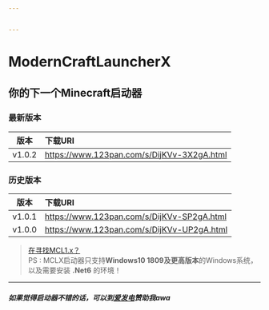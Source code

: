 ```yaml
---


---
```


<h1 id="moderncraftlauncherx"><span class="prefix"></span><span class="content">ModernCraftLauncherX</span><span class="suffix"></span></h1>
<h2 id="你的下一个minecraft启动器"><span class="prefix"></span><span class="content">你的下一个Minecraft启动器</span><span class="suffix"></span></h2>
<h3 id="最新版本"><span class="prefix"></span><span class="content">最新版本</span><span class="suffix"></span></h3>

<table>
<thead>
<tr>
<th align="center">版本</th>
<th align="left">下载URI</th>
</tr>
</thead>
<tbody>
<tr>
<td align="center">v1.0.2</td>
<td align="left"><a href="https://www.123pan.com/s/DijKVv-3X2gA.html">https://www.123pan.com/s/DijKVv-3X2gA.html</a></td>
</tr>
</tbody>
</table><h3 id="历史版本"><span class="prefix"></span><span class="content">历史版本</span><span class="suffix"></span></h3>

<table>
<thead>
<tr>
<th align="center">版本</th>
<th align="left">下载URI</th>
</tr>
</thead>
<tbody>
<tr>
<td align="center">v1.0.1</td>
<td align="left"><a href="https://www.123pan.com/s/DijKVv-SP2gA.html">https://www.123pan.com/s/DijKVv-SP2gA.html</a></td>
</tr>
<tr>
<td align="center">v1.0.0</td>
<td align="left"><a href="https://www.123pan.com/s/DijKVv-UP2gA.html">https://www.123pan.com/s/DijKVv-UP2gA.html</a></td>
</tr>
</tbody>
</table><blockquote>
<p><a href="https://akchiji888.github.io/mcl1">在寻找MCL1.x？</a><br>
PS : MCLX启动器只支持<strong>Windows10 1809及更高版本</strong>的Windows系统，以及需要安装 <strong>.Net6</strong> 的环境！</p>
</blockquote>
<hr>
<h5 id="如果觉得启动器不错的话，可以到爱发电赞助我awa"><span class="prefix"></span><span class="content">如果觉得启动器不错的话，可以到<a href="https://afdian.net/a/mcl888">爱发电</a>赞助我awa</span><span class="suffix"></span></h5>

